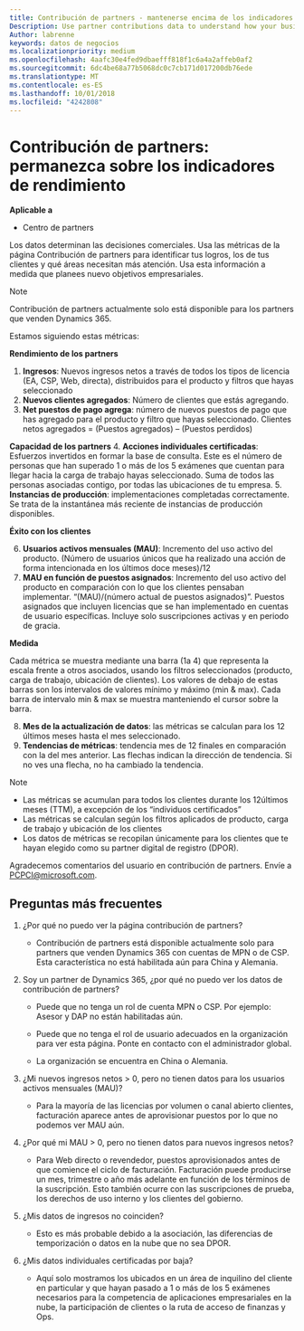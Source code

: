 ```yaml
---
title: Contribución de partners - mantenerse encima de los indicadores de rendimiento | El centro de partners
Description: Use partner contributions data to understand how your business is growing and succeeding
Author: labrenne
keywords: datos de negocios
ms.localizationpriority: medium
ms.openlocfilehash: 4aafc30e4fed9dbaefff818f1c6a4a2affeb0af2
ms.sourcegitcommit: 6dc4be68a77b5068dc0c7cb171d017200db76ede
ms.translationtype: MT
ms.contentlocale: es-ES
ms.lasthandoff: 10/01/2018
ms.locfileid: "4242808"
---
```

# <a name="partner-contribution-stay-on-top-of-your-performance-indicators"></a>Contribución de partners: permanezca sobre los indicadores de rendimiento

**Aplicable a**
- Centro de partners

Los datos determinan las decisiones comerciales. Usa las métricas de la página Contribución de partners para identificar tus logros, los de tus clientes y qué áreas necesitan más atención. Usa esta información a medida que planees nuevo objetivos empresariales.

>[!NOTE]
>Contribución de partners actualmente solo está disponible para los partners que venden Dynamics 365.

Estamos siguiendo estas métricas:

**Rendimiento de los partners**

1. **Ingresos**: Nuevos ingresos netos a través de todos los tipos de licencia (EA, CSP, Web, directa), distribuidos para el producto y filtros que hayas seleccionado
2. **Nuevos clientes agregados**: Número de clientes que estás agregando.
3. **Net puestos de pago agrega**: número de nuevos puestos de pago que has agregado para el producto y filtro que hayas seleccionado.  Clientes netos agregados = (Puestos agregados) – (Puestos perdidos) 

**Capacidad de los partners**
4. **Acciones individuales certificadas**: Esfuerzos invertidos en formar la base de consulta. Este es el número de personas que han superado 1 o más de los 5 exámenes que cuentan para llegar hacia la carga de trabajo hayas seleccionado. Suma de todos las personas asociadas contigo, por todas las ubicaciones de tu empresa.
5. **Instancias de producción**: implementaciones completadas correctamente. Se trata de la instantánea más reciente de instancias de producción disponibles.

**Éxito con los clientes**

6.  **Usuarios activos mensuales (MAU)**: Incremento del uso activo del producto.
(Número de usuarios únicos que ha realizado una acción de forma intencionada en los últimos doce meses)/12
7. **MAU en función de puestos asignados**: Incremento del uso activo del producto en comparación con lo que los clientes pensaban implementar. “(MAU)/(número actual de puestos asignados)”. Puestos asignados que incluyen licencias que se han implementado en cuentas de usuario específicas.  Incluye solo suscripciones activas y en periodo de gracia. 


**Medida**

Cada métrica se muestra mediante una barra (1a 4) que representa la escala frente a otros asociados, usando los filtros seleccionados (producto, carga de trabajo, ubicación de clientes). Los valores de debajo de estas barras son los intervalos de valores mínimo y máximo (min & max). Cada barra de intervalo min & max se muestra manteniendo el cursor sobre la barra.  

8. **Mes de la actualización de datos**: las métricas se calculan para los 12 últimos meses hasta el mes seleccionado.
9. **Tendencias de métricas**: tendencia mes de 12 finales en comparación con la del mes anterior. Las flechas indican la dirección de tendencia. Si no ves una flecha, no ha cambiado la tendencia.

>[!NOTE] 
>- Las métricas se acumulan para todos los clientes durante los 12últimos meses (TTM), a excepción de los “individuos certificados”        
>- Las métricas se calculan según los filtros aplicados de producto, carga de trabajo y ubicación de los clientes
>- Los datos de métricas se recopilan únicamente para los clientes que te hayan elegido como su partner digital de registro (DPOR). 

Agradecemos comentarios del usuario en contribución de partners. Envíe a PCPCI@microsoft.com.  

## <a name="frequently-asked-questions"></a>Preguntas más frecuentes

1. ¿Por qué no puedo ver la página contribución de partners?
    - Contribución de partners está disponible actualmente solo para partners que venden Dynamics 365 con cuentas de MPN o de CSP. Esta característica no está habilitada aún para China y Alemania.
2. Soy un partner de Dynamics 365, ¿por qué no puedo ver los datos de contribución de partners?
      - Puede que no tenga un rol de cuenta MPN o CSP. Por ejemplo: Asesor y DAP no están habilitadas aún.  
    - Puede que no tenga el rol de usuario adecuados en la organización para ver esta página. Ponte en contacto con el administrador global.

    - La organización se encuentra en China o Alemania.

3. ¿Mi nuevos ingresos netos > 0, pero no tienen datos para los usuarios activos mensuales (MAU)?
    - Para la mayoría de las licencias por volumen o canal abierto clientes, facturación aparece antes de aprovisionar puestos por lo que no podemos ver MAU aún.

4.  ¿Por qué mi MAU > 0, pero no tienen datos para nuevos ingresos netos?
    - Para Web directo o revendedor, puestos aprovisionados antes de que comience el ciclo de facturación. Facturación puede producirse un mes, trimestre o año más adelante en función de los términos de la suscripción. Esto también ocurre con las suscripciones de prueba, los derechos de uso interno y los clientes del gobierno.
5.  ¿Mis datos de ingresos no coinciden?
    - Esto es más probable debido a la asociación, las diferencias de temporización o datos en la nube que no sea DPOR.
6.  ¿Mis datos individuales certificadas por baja?
    - Aquí solo mostramos los ubicados en un área de inquilino del cliente en particular y que hayan pasado a 1 o más de los 5 exámenes necesarios para la competencia de aplicaciones empresariales en la nube, la participación de clientes o la ruta de acceso de finanzas y Ops.   
